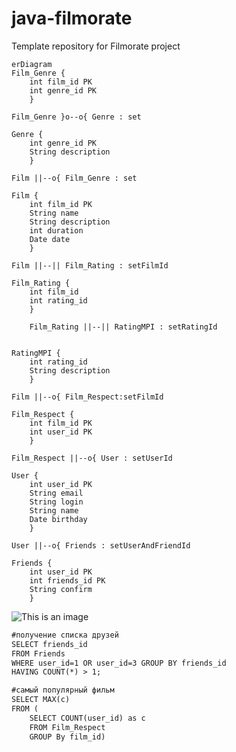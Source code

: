 # java-filmorate
Template repository for Filmorate project

```mermaid
erDiagram
Film_Genre {
    int film_id PK
    int genre_id PK
    }
    
Film_Genre }o--o{ Genre : set
    
Genre {
    int genre_id PK
    String description
    }
    
Film ||--o{ Film_Genre : set
    
Film {
    int film_id PK
    String name
    String description
    int duration
    Date date
    }
    
Film ||--|| Film_Rating : setFilmId
    
Film_Rating {
    int film_id
    int rating_id
    }
    
    Film_Rating ||--|| RatingMPI : setRatingId
    
    
RatingMPI {
    int rating_id
    String description
    }
    
Film ||--o{ Film_Respect:setFilmId
    
Film_Respect {
    int film_id PK
    int user_id PK
    }
    
Film_Respect ||--o{ User : setUserId
    
User {
    int user_id PK
    String email
    String login
    String name
    Date birthday
    }
    
User ||--o{ Friends : setUserAndFriendId
    
Friends {
    int user_id PK
    int friends_id PK
    String confirm
    }
```
![This is an image](https://github.com/RedStarMisha/java-filmorate/tree/add-friends-likes/src/main/resources/scheme.png?raw=true)

```markdown
#получение списка друзей
SELECT friends_id 
FROM Friends  
WHERE user_id=1 OR user_id=3 GROUP BY friends_id 
HAVING COUNT(*) > 1; 

```
```markdown
#самый популярный фильм
SELECT MAX(c) 
FROM (
    SELECT COUNT(user_id) as c 
    FROM Film_Respect 
    GROUP By film_id)
```